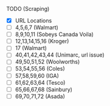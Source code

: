 TODO (Scraping)
- [x] URL Locations
- [ ] 4,5,6,7 (Walmart)
- [ ] 8,9,10,11 (Sobeys Canada Voila)
- [ ] 12,13,14,15,16 (Kroger)
- [ ] 17 (Walmart)
- [ ] 40,41,42,43,44 (Unimarc, url issue)
- [ ] 49,50,51,52 (Woolworths)
- [ ] 53,54,55,56 (Coles)
- [ ] 57,58,59,60 (IGA)
- [ ] 61,62,63,64 (Tesco)
- [ ] 65,66,67,68 (Sainbury)
- [ ] 69,70,71,72 (Asada)
